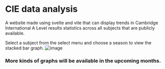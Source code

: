 # CIE data analysis
A website made using svelte and vite that can display trends in Cambridge International A Level results statistics across all subjects that are publicly available.

Select a subject from the select menu and choose a season to view the stacked bar graph.
![image](https://user-images.githubusercontent.com/78716702/234901158-00e8ef79-658c-49c0-92b0-c2c8516da0c0.png)

### More kinds of graphs will be available in the upcoming months.
